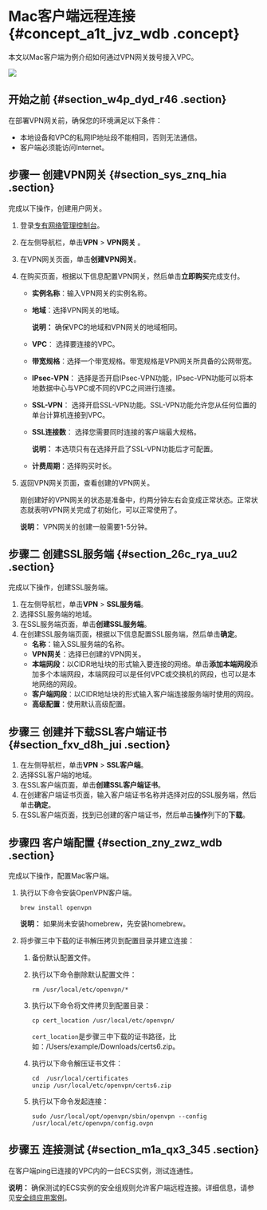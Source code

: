 # Mac客户端远程连接 {#concept_a1t_jvz_wdb .concept}

本文以Mac客户端为例介绍如何通过VPN网关拨号接入VPC。

![](http://static-aliyun-doc.oss-cn-hangzhou.aliyuncs.com/assets/img/13356/15608267963332_zh-CN.png)

## 开始之前 {#section_w4p_dyd_r46 .section}

在部署VPN网关前，确保您的环境满足以下条件：

-   本地设备和VPC的私网IP地址段不能相同，否则无法通信。
-   客户端必须能访问Internet。

## 步骤一 创建VPN网关 {#section_sys_znq_hia .section}

完成以下操作，创建用户网关。

1.  登录[专有网络管理控制台](https://vpcnext.console.aliyun.com/nat/)。
2.  在左侧导航栏，单击**VPN** \> **VPN网关** 。
3.  在VPN网关页面，单击**创建VPN网关**。
4.  在购买页面，根据以下信息配置VPN网关，然后单击**立即购买**完成支付。
    -   **实例名称**：输入VPN网关的实例名称。
    -   **地域**：选择VPN网关的地域。

        **说明：** 确保VPC的地域和VPN网关的地域相同。

    -   **VPC**： 选择要连接的VPC。
    -   **带宽规格**：选择一个带宽规格。带宽规格是VPN网关所具备的公网带宽。
    -   **IPsec-VPN**： 选择是否开启IPsec-VPN功能，IPsec-VPN功能可以将本地数据中心与VPC或不同的VPC之间进行连接。
    -   **SSL-VPN**： 选择开启SSL-VPN功能。SSL-VPN功能允许您从任何位置的单台计算机连接到VPC。
    -   **SSL连接数**： 选择您需要同时连接的客户端最大规格。

        **说明：** 本选项只有在选择开启了SSL-VPN功能后才可配置。

    -   **计费周期**：选择购买时长。
5.  返回VPN网关页面，查看创建的VPN网关。

    刚创建好的VPN网关的状态是准备中，约两分钟左右会变成正常状态。正常状态就表明VPN网关完成了初始化，可以正常使用了。

    **说明：** VPN网关的创建一般需要1-5分钟。


## 步骤二 创建SSL服务端 {#section_26c_rya_uu2 .section}

完成以下操作，创建SSL服务端。

1.  在左侧导航栏，单击**VPN** \> **SSL服务端**。
2.  选择SSL服务端的地域。
3.  在SSL服务端页面，单击**创建SSL服务端**。
4.  在创建SSL服务端页面，根据以下信息配置SSL服务端，然后单击**确定**。
    -   **名称**：输入SSL服务端的名称。
    -   **VPN网关**：选择已创建的VPN网关。
    -   **本端网段**：以CIDR地址块的形式输入要连接的网络。单击**添加本端网段**添加多个本端网段，本端网段可以是任何VPC或交换机的网段，也可以是本地网络的网段。
    -   **客户端网段**：以CIDR地址块的形式输入客户端连接服务端时使用的网段。
    -   **高级配置**：使用默认高级配置。

## 步骤三 创建并下载SSL客户端证书 {#section_fxv_d8h_jui .section}

1.  在左侧导航栏，单击**VPN** \> **SSL客户端**。
2.  选择SSL客户端的地域。
3.  在SSL客户端页面，单击**创建SSL客户端证书**。
4.  在创建客户端证书页面，输入客户端证书名称并选择对应的SSL服务端，然后单击**确定**。
5.  在SSL客户端页面，找到已创建的客户端证书，然后单击**操作**列下的**下载**。

## 步骤四 客户端配置 {#section_zny_zwz_wdb .section}

完成以下操作，配置Mac客户端。

1.  执行以下命令安装OpenVPN客户端。

    ``` {#codeblock_qkn_kto_qhx}
    brew install openvpn
    ```

    **说明：** 如果尚未安装homebrew，先安装homebrew。

2.  将步骤三中下载的证书解压拷贝到配置目录并建立连接：
    1.  备份默认配置文件。
    2.  执行以下命令删除默认配置文件：

        ``` {#codeblock_sh8_nuk_16d}
        rm /usr/local/etc/openvpn/*
        ```

    3.  执行以下命令将文件拷贝到配置目录：

        ``` {#codeblock_62o_4n4_62j}
        cp cert_location /usr/local/etc/openvpn/
        ```

        `cert_location`是步骤三中下载的证书路径，比如：/Users/example/Downloads/certs6.zip。

    4.  执行以下命令解压证书文件：

        ``` {#codeblock_p1d_5r8_cyx}
        cd  /usr/local/certificates 
        unzip /usr/local/etc/openvpn/certs6.zip
        ```

    5.  执行以下命令发起连接：

        ``` {#codeblock_aid_8qz_538}
        sudo /usr/local/opt/openvpn/sbin/openvpn --config /usr/local/etc/openvpn/config.ovpn
        ```


## 步骤五 连接测试 {#section_m1a_qx3_345 .section}

在客户端ping已连接的VPC内的一台ECS实例，测试连通性。

**说明：** 确保测试的ECS实例的安全组规则允许客户端远程连接。详细信息，请参见[安全组应用案例](../../../../cn.zh-CN/安全/安全组/安全组应用案例.md#)。

